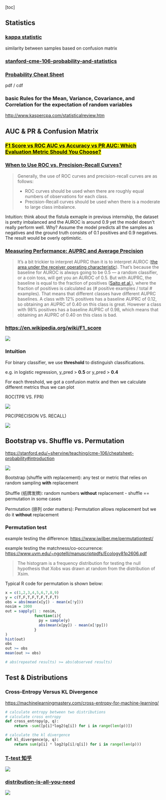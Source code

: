 [toc]





## Statistics



### [kappa statistic](http://sofasofa.io/forum_main_post.php?postid=1000321)

similarity between samples based on confusion matrix



### [stanford-cme-106-probability-and-statistics](https://github.com/shervinea/stanford-cme-106-probability-and-statistics)



### [Probability Cheat Sheet](https://web.cs.elte.hu/~mesti/valszam/kepletek)

pdf / cdf

### basic Rules for the Mean, Variance, Covariance, and Correlation for the expectation of random variables

http://www.kaspercpa.com/statisticalreview.htm



## AUC & PR & Confusion Matrix



### [<mark>F1 Score vs ROC AUC vs Accuracy vs PR AUC: Which Evaluation Metric Should You Choose?</mark>](https://neptune.ai/blog/f1-score-accuracy-roc-auc-pr-auc)



### [When to Use ROC vs. Precision-Recall Curves?](https://machinelearningmastery.com/roc-curves-and-precision-recall-curves-for-classification-in-python/)

> Generally, the use of ROC curves and precision-recall curves are as follows:
>
> - ROC curves should be used when there are roughly equal numbers of observations for each class.
> - Precision-Recall curves should be used when there is a moderate to large class imbalance.

Intuition: think about the fistula exmaple in previous internship, the dataset is pretty imbalanced and the AUROC is around 0.9 yet the model doesn't really perform well. Why? Assume the model predicts all the samples as negatives and the ground truth consists of 0.1 positives and 0.9 negatives. The result would be overly optimistic.



### [Measuring Performance: AUPRC and Average Precision](https://glassboxmedicine.com/2019/03/02/measuring-performance-auprc/)

> It’s a bit trickier to interpret AUPRC than it is to interpret AUROC ([the area under the receiver operating characteristic](https://glassboxmedicine.com/2019/02/23/measuring-performance-auc-auroc/)). That’s because the baseline for AUROC is always going to be 0.5 — a random classifier, or a coin toss, will get you an AUROC of 0.5. But with AUPRC, the baseline is equal to the fraction of positives ([Saito et al.](https://journals.plos.org/plosone/article?id=10.1371/journal.pone.0118432)), where the fraction of positives is calculated as (# positive examples / total # examples). That means that different classes have different AUPRC baselines. A class with 12% positives has a baseline AUPRC of 0.12, so obtaining an AUPRC of 0.40 on this class is great. However a class with 98% positives has a baseline AUPRC of 0.98, which means that obtaining an AUPRC of 0.40 on this class is bad.



### https://en.wikipedia.org/wiki/F1_score

![](https://i.loli.net/2020/08/28/nUZ6DvgG7WMuFsO.png)





### Intuition

For binary classifier, we use **threshold** to distinguish classifications.

e.g. in logistic regression, y_pred > **0.5**  or y_pred > **0.4**

For each threshold, we got a confusion matrix and then we calculate different metrics thus we can plot 

ROC(TPR VS. FPR)

![](https://i.loli.net/2020/08/28/5v8HcaZu7xzKPA6.png)

 PRC(PRECISION VS. RECALL)

![](https://i.loli.net/2020/08/28/p9oAmlrTgsZEuzv.png)





## Bootstrap vs. Shuffle vs. Permutation

https://stanford.edu/~shervine/teaching/cme-106/cheatsheet-probability#introduction

![](https://i.loli.net/2021/04/10/wMoZnhd6NG5Omle.png)

Bootstrap (shuffle with replacement): any test or metric that relies on random sampling **with** replacement

Shuffle (纸牌发牌): random numbers **without** replacement - shuffle == permutation in some cases

Permutation (排列 order matters): Permutation allows replacement but we do it **without** replacement



### Permutation test



example testing the difference: https://www.jwilber.me/permutationtest/

example testing the matchness/co-occurrence: https://www.uvm.edu/~ngotelli/manuscriptpdfs/Ecology81p2606.pdf

> The histogram is a frequency distribution for testing the null hypothesis that Xobs was drawn at random from the distribution of Xsim.



Typical R code for permutation is shown below:

```R
x = c(1,2,3,4,5,6,7,8,9)
y = c(T,F,T,F,T,F,T,F,T)
obs = abs(mean(x[y]) - mean(x[!y]))
nosim = 1000
out = sapply(1 : nosim,
             function(i){
               py = sample(y)
               abs(mean(x[py]) - mean(x[!py]))
             }
)
hist(out)
obs
out >= obs
mean(out >= obs)

# abs(repeated results) >= abs(observed results)
```



## Test & Distributions



### Cross-Entropy Versus KL Divergence

https://machinelearningmastery.com/cross-entropy-for-machine-learning/

```python
# calculate entropy between two distributions
# calculate cross entropy
def cross_entropy(p, q):
	return -sum([p[i]*log2(q[i]) for i in range(len(p))])

# calculate the kl divergence
def kl_divergence(p, q):
	return sum(p[i] * log2(p[i]/q[i]) for i in range(len(p)))
```



### [T-test 知乎](https://zhuanlan.zhihu.com/p/38243421)

![](https://pic1.zhimg.com/80/v2-67bec9e25f295b5d05659bd57722ae74_1440w.jpg)

### [distribution-is-all-you-need](https://github.com/graykode/distribution-is-all-you-need)

![](https://github.com/graykode/distribution-is-all-you-need/raw/master/overview.png)

